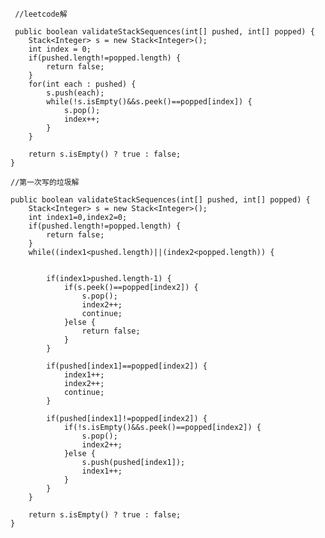      //leetcode解
     
     public boolean validateStackSequences(int[] pushed, int[] popped) {
    	Stack<Integer> s = new Stack<Integer>();
    	int index = 0;
    	if(pushed.length!=popped.length) {
    		return false;
    	}
    	for(int each : pushed) {
    		s.push(each);
    		while(!s.isEmpty()&&s.peek()==popped[index]) {
    			s.pop();
    			index++;
    		}
    	}
    	
    	return s.isEmpty() ? true : false;
    }
    
    //第一次写的垃圾解
    
    public boolean validateStackSequences(int[] pushed, int[] popped) {
    	Stack<Integer> s = new Stack<Integer>();
    	int index1=0,index2=0;
    	if(pushed.length!=popped.length) {
    		return false;
    	}
    	while((index1<pushed.length)||(index2<popped.length)) {
    		
    		
    		if(index1>pushed.length-1) {
    			if(s.peek()==popped[index2]) {
    				s.pop();
    				index2++;
    				continue;
    			}else {
    				return false;
    			}
       		}
    		
    		if(pushed[index1]==popped[index2]) {
    			index1++;
    			index2++;
    			continue;
    		}
    		
    		if(pushed[index1]!=popped[index2]) {
    			if(!s.isEmpty()&&s.peek()==popped[index2]) {
    				s.pop();
    				index2++;
    			}else {
    				s.push(pushed[index1]);
    				index1++;
    			}    			
    		}    		   		
    	}
    	
    	return s.isEmpty() ? true : false;
    }
